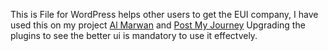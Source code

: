 This is File for WordPress helps other users to get the EUI company, I have used this on my project [Al Marwan][1] and [Post My Journey][2]
Upgrading the plugins to see the better ui is mandatory to use it effectvely.


[1]: http://www.almarwan.com/
[2]: http://www.postmyjourney.com/


